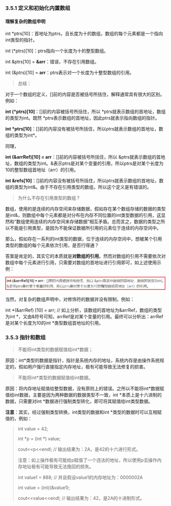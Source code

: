 ### 3.5.1 定义和初始化内置数组

#### 理解复杂的数组申明

int *ptrs[10]：首地址为ptrs，且长度为十的数组，数组的每个元素都是一个指向int类型的指针。

int (*ptrs)[10]：ptrs指向一个长度为十的整型数组。



int &ptrs[10] = **&arr**：错误，不存在引用数组。

int (&ptrs)[10] = **arr**：ptrs表示对一个长度为十整型数组的引用。



> 总结：

对于一个数组的定义，[]前的内容是否被括号所括住，解释通常具有很大的区别。例如：

**int (*ptrs)[10]**：[]前的内容被括号所括住，所以 *ptrs就表示数组的首地址，数组的类型为int。既然 *ptrs表示数组的首地址，因此ptrs就表示指向数组的指针。

**int *ptrs[10]**：[]前的内容没有被括号所括住，所以ptrs就表示数组的首地址，数组的类型为int*。

同理，

**int (&arrRef)[10] = arr**：[]前的内容被括号所括住，所以 &ptrs就表示数组的首地址，数组的类型为int。&表示ptrs是对某个变量的引用，所以ptrs是对某个长度为10的整型数组首地址（arr）的引用。

**int &refs[10]**：[]前的内容没有被括号所括住，所以ptrs就表示数组的首地址，数组的类型为int&。由于不存在引用类型的数组，所以这个定义是有错误的。



> 为什么不存在引用类型的数组？

数组，使用的是连续的内存空间来存储数据，假如存在某个数组存储的数据的类型是int&，则数组中每个元素都是对分布在内存不同位置的int类型数据的引用，这显然和“数组使用连续的内存空间来存储数据”相互矛盾。总而言之，数据的类型之所以不能是引用类型，是因为不能保证数据所引用的元素位于连续的内存空间中。

那么，假如存在一系列的int类型的数据，位于连续的内存空间中，想被某个引用类型的数组的每个元素依次引用，是否行得通？

答案是肯定的，其实它的本质就是**对数组的引用**。然而对数组的引用不需要依次对数组中每个元素进行引用，只需要对数组的首地址进行引用即可，如上述使用示例：

![1535165444500](./assets/1535165444500.png)



当然，对复杂的数组声明中，对修饰符的数据并没有限制，例如：

int *(&arrRef) [10] = arr;  // 如上分析，该数组的首地址为&arrRef，数组的类型为int *，又由&符号可知，arrRef是对某个变量的引用。最终可以分析出：arrRef是对某个长度为10的int *类型数组首地址的引用。



### 3.5.3 指针和数组

> 不能将int类型的数据赋值给int*数据；

原因：int*类型的数据是指针，指针是系统内存的地址，系统内存是由操作系统规定的，假如用户强行直接指定内存地址，极有可能导致无法修复的损害。

> 不能将int*类型的数据赋值给int数据。

原因：将内存地址赋值给整型数据，没有原则上的错误。之所以不能将int*数据赋值给int数据，主要是因为两种数据的数据类型不一致，int *本质上是十六进制的数据，只需要对int *数据进行强制类型转化，即可将其赋值给int类型数据。



**注意**：其实，经过强制类型转换，int类型的数据和int *类型的数据时可以互相赋值的，例如：

> int value = 42;
>
> int *p = (int *) value;
>
> cout<<p<<endl;    // 输出结果为：2A，是42的十六进行形式。
>
> 注意：如上操作极有可能给p赋值了一个违法的地址，所以使用p去操作内存地址极有可能导致无法挽回的损失。
>
>
>
> int value1 = 888;  // 并且假设value1的内存地址为：0000002A
>
> int value = (int)(&value1);
>
> cout<<value<<endl;    // 输出结果为：42，是2A的十进制形式。   





